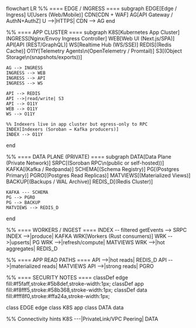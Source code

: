 flowchart LR
  %% ==== EDGE / INGRESS ====
  subgraph EDGE[Edge / Ingress]
    U[Users (Web/Mobile)]
    CDN[CDN + WAF]
    AG[API Gateway / AuthN+AuthZ]
    U -->|HTTPS| CDN --> AG
  end

  %% ==== APP CLUSTER ====
  subgraph K8S[Kubernetes App Cluster]
    INGRESS[Nginx/Envoy Ingress Controller]
    WEB[Web UI (Next.js/SPA)]
    API[API (REST/GraphQL)]
    WS[Realtime Hub (WS/SSE)]
    REDIS[(Redis Cache)]
    O11Y[Telemetry Agents\n(OpenTelemetry / Promtail)]
    S3[(Object Storage\n(snapshots/exports))]

    AG --> INGRESS
    INGRESS --> WEB
    INGRESS --> API
    INGRESS --> WS

    API --> REDIS
    API -->|read/write| S3
    API --> O11Y
    WEB --> O11Y
    WS --> O11Y

    %% Indexers live in app cluster but egress-only to RPC
    INDEX[Indexers (Soroban → Kafka producers)]
    INDEX --> O11Y
  end

  %% ==== DATA PLANE (PRIVATE) ====
  subgraph DATA[Data Plane (Private Network)]
    SRPC[(Soroban RPC\n(public or self-hosted))]
    KAFKA[(Kafka / Redpanda)]
    SCHEMA[(Schema Registry)]
    PG[(Postgres Primary)]
    PGRO[(Postgres Read Replicas)]
    MATVIEWS[(Materialized Views)]
    BACKUP[(Backups / WAL Archive)]
    REDIS_D[(Redis Cluster)]

    KAFKA --- SCHEMA
    PG --> PGRO
    PG --> BACKUP
    MATVIEWS --> REDIS_D
  end

  %% ==== WORKERS / INGEST ====
  INDEX -- filtered getEvents --> SRPC
  INDEX -->|produce| KAFKA
  WRK[Workers (Rust consumers)]
  WRK -->|upserts| PG
  WRK -->|refresh/compute| MATVIEWS
  WRK -->|hot aggregates| REDIS_D

  %% ==== APP READ PATHS ====
  API -->|hot reads| REDIS_D
  API -->|materialized reads| MATVIEWS
  API -->|strong reads| PGRO

  %% ==== SECURITY NOTES ====
  classDef edge fill:#f5faff,stroke:#5b8def,stroke-width:1px;
  classDef app fill:#f8fff5,stroke:#58b368,stroke-width:1px;
  classDef data fill:#fff8f0,stroke:#ffa24a,stroke-width:1px;

  class EDGE edge
  class K8S app
  class DATA data

  %% Connectivity hints
  K8S ---|PrivateLink/VPC Peering| DATA
